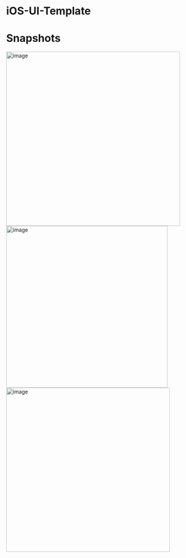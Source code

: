 # iOS-UI-Template

# Snapshots

<img width="466" alt="image" src="https://github.com/inay-datta/iOS-UI-Template/assets/89576953/e5cca4d3-69a7-48f5-bd20-4d7d96f72043">

<img width="433" alt="image" src="https://github.com/inay-datta/iOS-UI-Template/assets/89576953/efc998e2-c259-44af-95f8-ff930132b3f4">

<img width="439" alt="image" src="https://github.com/inay-datta/iOS-UI-Template/assets/89576953/9cb895cf-4c7a-4008-8e99-a7dfba82644a">


